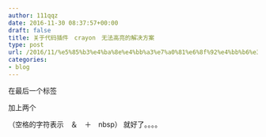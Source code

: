 ```yaml
---
author: 111qqz
date: 2016-11-30 08:37:57+00:00
draft: false
title: 关于代码插件　crayon　无法高亮的解决方案
type: post
url: /2016/11/%e5%85%b3%e4%ba%8e%e4%bb%a3%e7%a0%81%e6%8f%92%e4%bb%b6%e3%80%80crayon%e3%80%80%e6%97%a0%e6%b3%95%e9%ab%98%e4%ba%ae%e7%9a%84%e8%a7%a3%e5%86%b3%e6%96%b9%e6%a1%88/
categories:
- blog
---
```


在最后一个标签　

加上两个



（空格的字符表示　＆　＋　nbsp）
就好了。。。。

